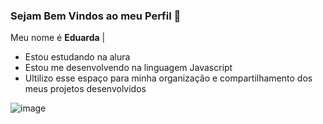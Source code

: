 ### Sejam Bem Vindos ao meu Perfil 💙 

Meu nome é **Eduarda**
|
- Estou estudando na alura
- Estou me desenvolvendo na linguagem Javascript
- Ultilizo esse espaço para minha organização e
compartilhamento dos meus projetos desenvolvidos

 ![image](https://github.com/user-attachments/assets/2e0d70c1-6447-4190-96ca-fa69f6bc4e0e)
